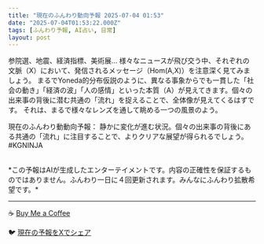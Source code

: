 ```yaml
---
title: "現在のふんわり動向予報 2025-07-04 01:53"
date: "2025-07-04T01:53:22.000Z"
tags: [ふんわり予報, AI占い, 日常]
layout: post
---
```


参院選、地震、経済指標、美術展… 様々なニュースが飛び交う中、それぞれの文脈（X）において、発信されるメッセージ（Hom(A,X)）を注意深く見てみましょう。  まるでYoneda的分布仮説のように、異なる事象からでも一貫した「社会の動き」「経済の波」「人の感情」といった本質（A）が見えてきます。個々の出来事の背後に潜む共通の「流れ」を捉えることで、全体像が見えてくるはずです。  それは、まるで様々なレンズを通して眺める一つの風景のよう。


現在のふんわり動動向予報：
静かに変化が進む状況。個々の出来事の背後にある共通の「流れ」に注目することで、よりクリアな展望が得られるでしょう。#KGNINJA

<br>
*この予報はAIが生成したエンターテイメントです。内容の正確性を保証するものではありません。ふんわり一日に４回更新されます。みんなにふんわり拡散希望です。*

---
☕️ [Buy Me a Coffee](https://www.buymeacoffee.com/kgninja)

🐦 [現在の予報をXでシェア](https://twitter.com/intent/tweet?text=%E7%8F%BE%E5%9C%A8%E3%81%AE%E3%81%B5%E3%82%93%E3%82%8F%E3%82%8A%E4%BA%88%E5%A0%B1%3A%20%E3%80%8C%E5%8F%82%E9%99%A2%E9%81%B8%E3%80%81%E5%9C%B0%E9%9C%87%E3%80%81%E7%B5%8C%E6%B8%88%E6%8C%87%E6%A8%99%E3%80%81%E7%BE%8E%E8%A1%93%E5%B1%95%E2%80%A6%20%E6%A7%98%E3%80%85%E3%81%AA%E3%83%8B%E3%83%A5%E3%83%BC%E3%82%B9%E3%81%8C%E9%A3%9B%E3%81%B3%E4%BA%A4%E3%81%86%E4%B8%AD%E3%80%81%E3%81%9D%E3%82%8C%E3%81%9E%E3%82%8C%E3%81%AE%E6%96%87%E8%84%88%EF%BC%88X%EF%BC%89%E3%81%AB%E3%81%8A%E3%81%84%E3%81%A6%E3%80%81%E7%99%BA%E4%BF%A1%E3%81%95%E3%82%8C%E3%82%8B%E3%83%A1%E3%83%83%E3%82%BB%E3%83%BC%E3%82%B8%EF%BC%88Hom(A%2CX)%EF%BC%89%E3%82%92%E6%B3%A8%E6%84%8F%E6%B7%B1%E3%81%8F%E8%A6%8B%E3%81%A6%E3%81%BF%E3%81%BE%E3%81%97%E3%82%87%E3%81%86%E3%80%82%E3%80%8D%23KGNINJA%20%E7%B6%9A%E3%81%8D%E3%81%AF%E3%83%96%E3%83%AD%E3%82%B0%E3%81%A7%EF%BC%81%F0%9F%91%87&url=https%3A%2F%2Fkg-ninja.github.io%2FFunwariyoso%2F)

